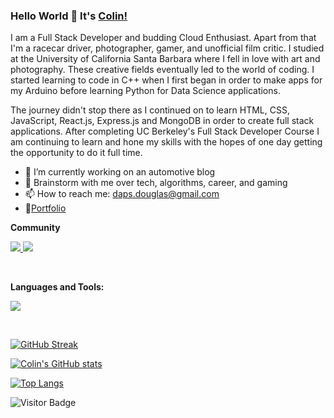 ### Hello World 👋 It's [Colin!](https://main--the-best-portfolio.netlify.app/)


I am a Full Stack Developer and budding Cloud Enthusiast. Apart from that I'm a racecar driver, photographer, gamer, and unofficial film critic. I studied at the University of California Santa Barbara where I fell in love with art and photography. These creative fields eventually led to the world of coding. I started learning to code in C++ when I first began in order to make apps for my Arduino before learning Python for Data Science applications. 

The journey didn't stop there as I continued on to learn HTML, CSS, JavaScript, React.js, Express.js and MongoDB in order to create full stack applications. After completing UC Berkeley's Full Stack Developer Course I am continuing to learn and hone my skills with the hopes of one day getting the opportunity to do it full time. 

- 🔭 I’m currently working on an automotive blog
- 💬 Brainstorm with me over tech, algorithms, career, and gaming 
- 📫 How to reach me: daps.douglas@gmail.com
- 📝[Portfolio](https://main--the-best-portfolio.netlify.app/)


**Community**


<p align="left">
  <a href="https://www.linkedin.com/in/colin-douglas-068ba8262/">
    <img src="https://skillicons.dev/icons?i=linkedin" />
    <a href="https://dev.to/dpprdgls">
    <img src="https://skillicons.dev/icons?i=devto" />
  </a>
  </a>
</p>
<br />



**Languages and Tools:**


<p align="left">
  <a href="https://skillicons.dev">
    <img src="https://skillicons.dev/icons?i=git,anaconda,apollo,css,github,graphql,heroku,html,js,mysql,netlify,npm,postgres,react,regex,sequelize,tailwind,vite&perline=6" />
  </a>
</p>
<br />

[![GitHub Streak](https://streak-stats.demolab.com?user=dpprdgls&theme=vue-dark)](https://git.io/streak-stats)

[![Colin's GitHub stats](https://github-readme-stats.vercel.app/api?username=dpprdgls&theme=vue-dark)](https://github.com/dpprdgls/github-readme-stats)

[![Top Langs](https://github-readme-stats.vercel.app/api/top-langs/?username=dpprdgls&layout=compact&theme=vue-dark)](https://github.com/dpprdgls/github-readme-stats)


![Visitor Badge](https://visitor-badge.laobi.icu/badge?page_id=dpprdgls.dpprdgls)



